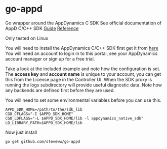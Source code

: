 # go-appd
Go wrapper around the AppDynamics C SDK
See official documentation of AppD C/C++ SDK [Guide](https://docs.appdynamics.com/pages/viewpage.action?pageId=35233447) [Reference](https://docs.appdynamics.com/pages/viewpage.action?pageId=35233445)

Only tested on Linux

You will need to install the AppDynamics C/C++ SDK first get it from [here](http://download.appdynamics.com/) You will need an account to login in to this portal, see your AppDynamics account manager or sign up for a free trial.

Take a look at the included example and note how the configuration is set. The **access key** and **account name** is unique to your account, you can get this from the License page in the Controller UI. When the SDK proxy is running the logs subdirectory will provide useful diagnostic data. Note how any backends are defined first before they are used.

You will need to set some environmental variables before you can use this.

    APPD_SDK_HOME=/path/to/the/sdk_lib
    CGO_CFLAGS="-I $APPD_SDK_HOME"
    CGO_LDFLAGS="-L $APPD_SDK_HOME/lib -l appdynamics_native_sdk"
    LD_LIBRARY_PATH=$APPD_SDK_HOME/lib
    
Now just install

    go get github.com/steveww/go-appd
